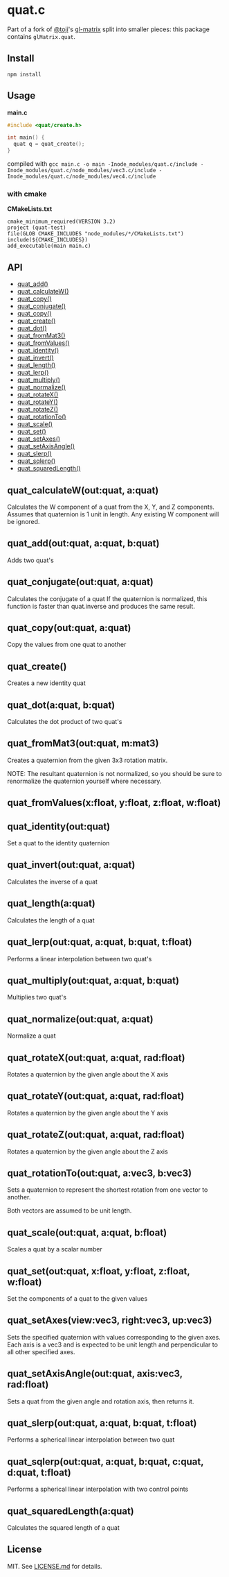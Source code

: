 # quat.c

Part of a fork of [@toji](http://github.com/toji)'s
[gl-matrix](http://github.com/toji/gl-matrix) split into smaller pieces: this
package contains `glMatrix.quat`.

## Install

`npm install `

## Usage

__main.c__
```c
#include <quat/create.h>

int main() {
  quat q = quat_create();
}
```

compiled with `gcc main.c -o main -Inode_modules/quat.c/include -Inode_modules/quat.c/node_modules/vec3.c/include -Inode_modules/quat.c/node_modules/vec4.c/include`

### with cmake

__CMakeLists.txt__
```
cmake_minimum_required(VERSION 3.2)
project (quat-test)
file(GLOB CMAKE_INCLUDES "node_modules/*/CMakeLists.txt")
include(${CMAKE_INCLUDES})
add_executable(main main.c)
```

## API

  - [quat_add()](#addoutquat-aquat-bquat)
  - [quat_calculateW()](#calculatewoutquat-aquat)
  - [quat_copy()](#copyoutquat-aquat)
  - [quat_conjugate()](#conjugateoutquat-aquat)
  - [quat_copy()](#copyoutquat-aquat)
  - [quat_create()](#create)
  - [quat_dot()](#dotaquat-bquat)
  - [quat_fromMat3()](#frommat3outquat-mmat3)
  - [quat_fromValues()](#fromvaluesxnumber-ynumber-znumber-wnumber)
  - [quat_identity()](#identityoutquat)
  - [quat_invert()](#invertoutquat-aquat)
  - [quat_length()](#lengthaquat)
  - [quat_lerp()](#lerpoutquat-aquat-bquat-tnumber)
  - [quat_multiply()](#multiplyoutquat-aquat-bquat)
  - [quat_normalize()](#normalizeoutquat-aquat)
  - [quat_rotateX()](#rotatexoutquat-aquat-radnumber)
  - [quat_rotateY()](#rotateyoutquat-aquat-radnumber)
  - [quat_rotateZ()](#rotatezoutquat-aquat-radnumber)
  - [quat_rotationTo()](#rotationtooutquat-avec3-bvec3)
  - [quat_scale()](#scaleoutquat-aquat-bnumber)
  - [quat_set()](#setoutquat-xnumber-ynumber-znumber-wnumber)
  - [quat_setAxes()](#setaxesviewvec3-rightvec3-upvec3)
  - [quat_setAxisAngle()](#setaxisangleoutquat-axisvec3-radnumber)
  - [quat_slerp()](#slerpoutquat-aquat-bquat-tnumber)
  - [quat_sqlerp()](#sqlerpoutquat-aquat-bquat-cquat-dquat-tnumber)
  - [quat_squaredLength()](#squaredlengthaquat)

## quat_calculateW(out:quat, a:quat)

  Calculates the W component of a quat from the X, Y, and Z components.
  Assumes that quaternion is 1 unit in length.
  Any existing W component will be ignored.

## quat_add(out:quat, a:quat, b:quat)

  Adds two quat's

## quat_conjugate(out:quat, a:quat)

  Calculates the conjugate of a quat
  If the quaternion is normalized, this function is faster than quat.inverse and produces the same result.

## quat_copy(out:quat, a:quat)

  Copy the values from one quat to another

## quat_create()

  Creates a new identity quat

## quat_dot(a:quat, b:quat)

  Calculates the dot product of two quat's

## quat_fromMat3(out:quat, m:mat3)

  Creates a quaternion from the given 3x3 rotation matrix.
  
  NOTE: The resultant quaternion is not normalized, so you should be sure
  to renormalize the quaternion yourself where necessary.

## quat_fromValues(x:float, y:float, z:float, w:float)


## quat_identity(out:quat)

  Set a quat to the identity quaternion

## quat_invert(out:quat, a:quat)

  Calculates the inverse of a quat

## quat_length(a:quat)

  Calculates the length of a quat

## quat_lerp(out:quat, a:quat, b:quat, t:float)

  Performs a linear interpolation between two quat's

## quat_multiply(out:quat, a:quat, b:quat)

  Multiplies two quat's

## quat_normalize(out:quat, a:quat)

  Normalize a quat

## quat_rotateX(out:quat, a:quat, rad:float)

  Rotates a quaternion by the given angle about the X axis

## quat_rotateY(out:quat, a:quat, rad:float)

  Rotates a quaternion by the given angle about the Y axis

## quat_rotateZ(out:quat, a:quat, rad:float)

  Rotates a quaternion by the given angle about the Z axis

## quat_rotationTo(out:quat, a:vec3, b:vec3)

  Sets a quaternion to represent the shortest rotation from one
  vector to another.
  
  Both vectors are assumed to be unit length.

## quat_scale(out:quat, a:quat, b:float)

  Scales a quat by a scalar number

## quat_set(out:quat, x:float, y:float, z:float, w:float)

  Set the components of a quat to the given values

## quat_setAxes(view:vec3, right:vec3, up:vec3)

  Sets the specified quaternion with values corresponding to the given
  axes. Each axis is a vec3 and is expected to be unit length and
  perpendicular to all other specified axes.

## quat_setAxisAngle(out:quat, axis:vec3, rad:float)

  Sets a quat from the given angle and rotation axis,
  then returns it.

## quat_slerp(out:quat, a:quat, b:quat, t:float)

  Performs a spherical linear interpolation between two quat

## quat_sqlerp(out:quat, a:quat, b:quat, c:quat, d:quat, t:float)

  Performs a spherical linear interpolation with two control points

## quat_squaredLength(a:quat)

  Calculates the squared length of a quat

## License

MIT. See [LICENSE.md](http://github.com/stackgl/gl-quat/blob/master/LICENSE.md) for details.
